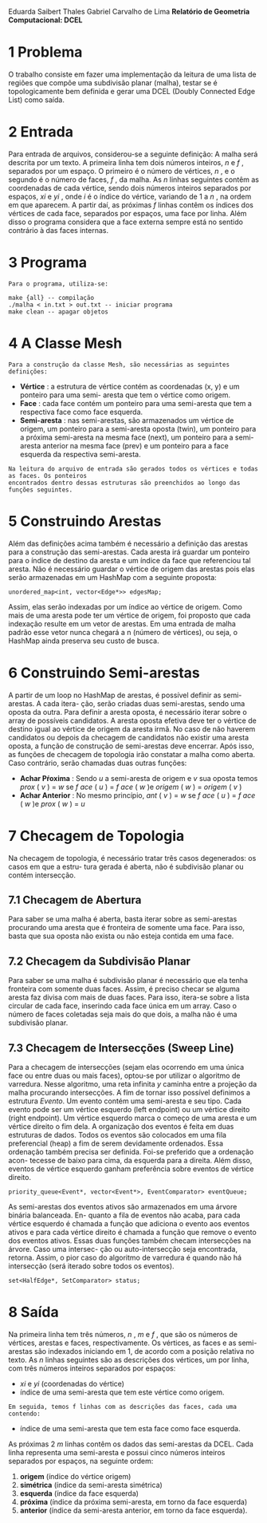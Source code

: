 Eduarda Saibert
Thales Gabriel Carvalho de Lima 
**Relatório de Geometria Computacional: DCEL**

# 1 Problema

O trabalho consiste em fazer uma implementação da leitura de uma lista de regiões que compõe
uma subdivisão planar (malha), testar se é topologicamente bem definida e gerar uma DCEL
(Doubly Connected Edge List) como saída.

# 2 Entrada

Para entrada de arquivos, considerou-se a seguinte definição: A malha será descrita por um
texto. A primeira linha tem dois números inteiros, _n_ e _f_ , separados por um espaço. O primeiro é
o número de vértices, _n_ , e o segundo é o número de faces, _f_ , da malha.
As _n_ linhas seguintes contêm as coordenadas de cada vértice, sendo dois números inteiros
separados por espaços, _xi_ e _yi_ , onde _i_ é o índice do vértice, variando de 1 a _n_ , na ordem em que
aparecem.
A partir daí, as próximas _f_ linhas contêm os índices dos vértices de cada face, separados por
espaços, uma face por linha.
Além disso o programa considera que a face externa sempre está no sentido contrário à das
faces internas.

# 3 Programa

```
Para o programa, utiliza-se:
```
```
make {all} -- compilação
./malha < in.txt > out.txt -- iniciar programa
make clean -- apagar objetos
```
# 4 A Classe Mesh

```
Para a construção da classe Mesh, são necessárias as seguintes definições:
```
- **Vértice** : a estrutura de vértice contém as coordenadas (x, y) e um ponteiro para uma semi-
    aresta que tem o vértice como origem.
- **Face** : cada face contém um ponteiro para uma semi-aresta que tem a respectiva face como
    face esquerda.
- **Semi-aresta** : nas semi-arestas, são armazenados um vértice de origem, um ponteiro para a
    semi-aresta oposta (twin), um ponteiro para a próxima semi-aresta na mesma face (next), um
    ponteiro para a semi-aresta anterior na mesma face (prev) e um ponteiro para a face esquerda
    da respectiva semi-aresta.


```
Na leitura do arquivo de entrada são gerados todos os vértices e todas as faces. Os ponteiros
encontrados dentro dessas estruturas são preenchidos ao longo das funções seguintes.
```
# 5 Construindo Arestas

Além das definições acima também é necessário a definição das arestas para a construção das
semi-arestas. Cada aresta irá guardar um ponteiro para o índice de destino da aresta e um índice
da face que referenciou tal aresta. Não é necessário guardar o vértice de origem das arestas pois
elas serão armazenadas em um HashMap com a seguinte proposta:

```
unordered_map<int, vector<Edge*>> edgesMap;
```
Assim, elas serão indexadas por um índice ao vértice de origem. Como mais de uma aresta pode
ter um vértice de origem, foi proposto que cada indexação resulte em um vetor de arestas. Em uma
entrada de malha padrão esse vetor nunca chegará a n (número de vértices), ou seja, o HashMap
ainda preserva seu custo de busca.

# 6 Construindo Semi-arestas

A partir de um loop no HashMap de arestas, é possível definir as semi-arestas. A cada itera-
ção, serão criadas duas semi-arestas, sendo uma oposta da outra. Para definir a aresta oposta, é
necessário iterar sobre o array de possíveis candidatos. A aresta oposta efetiva deve ter o vértice
de destino igual ao vértice de origem da aresta irmã.
No caso de não haverem candidatos ou depois da checagem de candidatos não existir uma aresta
oposta, a função de construção de semi-arestas deve encerrar. Após isso, as funções de checagem
de topologia irão constatar a malha como aberta.
Caso contrário, serão chamadas duas outras funções:

- **Achar Pŕoxima** : Sendo _u_ a semi-aresta de origem e _v_ sua oposta temos _prox_ ( _v_ ) = _w_ se
    _f ace_ ( _u_ ) = _f ace_ ( _w_ )e _origem_ ( _w_ ) = _origem_ ( _v_ )
- **Achar Anterior** : No mesmo princípio, _ant_ ( _v_ ) = _w_ se _f ace_ ( _u_ ) = _f ace_ ( _w_ )e _prox_ ( _w_ ) = _u_

# 7 Checagem de Topologia

Na checagem de topologia, é necessário tratar três casos degenerados: os casos em que a estru-
tura gerada é aberta, não é subdivisão planar ou contém intersecção.

## 7.1 Checagem de Abertura

Para saber se uma malha é aberta, basta iterar sobre as semi-arestas procurando uma aresta
que é fronteira de somente uma face. Para isso, basta que sua oposta não exista ou não esteja
contida em uma face.


## 7.2 Checagem da Subdivisão Planar

Para saber se uma malha é subdivisão planar é necessário que ela tenha fronteira com somente
duas faces. Assim, é preciso checar se alguma aresta faz divisa com mais de duas faces. Para isso,
itera-se sobre a lista circular de cada face, inserindo cada face única em um array. Caso o número
de faces coletadas seja mais do que dois, a malha não é uma subdivisão planar.

## 7.3 Checagem de Intersecções (Sweep Line)

Para a checagem de intersecções (sejam elas ocorrendo em uma única face ou entre duas ou
mais faces), optou-se por utilizar o algoritmo de varredura. Nesse algoritmo, uma reta infinita _y_
caminha entre a projeção da malha procurando intersecções.
A fim de tornar isso possível definimos a estrutura _Evento_. Um evento contém uma semi-aresta
e seu tipo. Cada evento pode ser um vértice esquerdo (left endpoint) ou um vértice direito (right
endpoint). Um vértice esquerdo marca o começo de uma aresta e um vértice direito o fim dela.
A organização dos eventos é feita em duas estruturas de dados.
Todos os eventos são colocados em uma fila preferencial (heap) a fim de serem devidamente
ordenados. Essa ordenação também precisa ser definida. Foi-se preferido que a ordenação acon-
tecesse de baixo para cima, da esquerda para a direita. Além disso, eventos de vértice esquerdo
ganham preferência sobre eventos de vértice direito.

```
priority_queue<Event*, vector<Event*>, EventComparator> eventQueue;
```
As semi-arestas dos eventos ativos são armazenados em uma árvore binária balanceada. En-
quanto a fila de eventos não acaba, para cada vértice esquerdo é chamada a função que adiciona
o evento aos eventos ativos e para cada vértice direito é chamada a função que remove o evento
dos eventos ativos. Essas duas funções também checam intersecções na árvore. Caso uma intersec-
ção ou auto-intersecção seja encontrada, retorna. Assim, o pior caso do algoritmo de varredura é
quando não há intersecção (será iterado sobre todos os eventos).

```
set<HalfEdge*, SetComparator> status;
```
# 8 Saída

Na primeira linha tem três números, _n_ , _m_ e _f_ , que são os números de vértices, arestas e faces,
respectivamente. Os vértices, as faces e as semi-arestas são indexados iniciando em 1, de acordo
com a posição relativa no texto.
As _n_ linhas seguintes são as descrições dos vértices, um por linha, com três números inteiros
separados por espaços:

- _xi_ e _yi_ (coordenadas do vértice)
- índice de uma semi-aresta que tem este vértice como origem.

```
Em seguida, temos f linhas com as descrições das faces, cada uma contendo:
```
- índice de uma semi-aresta que tem esta face como face esquerda.


As próximas 2 _m_ linhas contêm os dados das semi-arestas da DCEL. Cada linha representa uma
semi-aresta e possui cinco números inteiros separados por espaços, na seguinte ordem:

1. **origem** (índice do vértice origem)
2. **simétrica** (índice da semi-aresta simétrica)
3. **esquerda** (índice da face esquerda)
4. **próxima** (índice da próxima semi-aresta, em torno da face esquerda)
5. **anterior** (índice da semi-aresta anterior, em torno da face esquerda).



